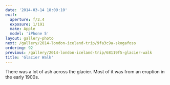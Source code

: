 ```yaml
---
date: '2014-03-14 18:09:10'
exif:
  aperture: f/2.4
  exposure: 1/191
  make: Apple
  model: 'iPhone 5'
layout: gallery-photo
next: /gallery/2014-london-iceland-trip/9fa3c9a-skogafoss
ordering: 92
previous: /gallery/2014-london-iceland-trip/68119f5-glacier-walk
title: 'Glacier Walk'
---
```


There was a lot of ash across the glacier. Most of it was from an eruption in the early 1900s.
